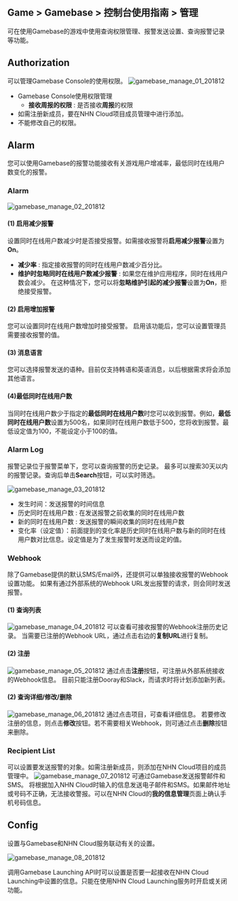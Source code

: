 ## Game > Gamebase > 控制台使用指南 > 管理

可在使用Gamebase的游戏中使用查询权限管理、报警发送设置、查询报警记录等功能。

## Authorization

可以管理Gamebase Console的使用权限。 
![gamebase_manage_01_201812](https://static.toastoven.net/prod_gamebase/Operators_Guide/gamebase_manage_01_202106.png)

* Gamebase Console使用权限管理
  * **接收周报的权限** : 是否接收**周报**的权限
* 如需注册新成员，要在NHN Cloud项目成员管理中进行添加。 
* 不能修改自己的权限。


## Alarm

您可以使用Gamebase的报警功能接收有关游戏用户增减率，最低同时在线用户数变化的报警。

### Alarm

![gamebase_manage_02_201812](https://static.toastoven.net/prod_gamebase/Operators_Guide/gamebase_manage_02_202106.png)

#### (1) 启用减少报警
设置同时在线用户数减少时是否接受报警。如需接收报警将**启用减少报警**设置为**On**。

- **减少率** : 指定接收报警的同时在线用户数减少百分比。
- **维护时忽略同时在线用户数减少报警** : 如果您在维护应用程序，同时在线用户数会减少。
  在这种情况下，您可以将**忽略维护引起的减少报警**设置为**On**，拒绝接受报警。

#### (2) 启用增加报警
您可以设置同时在线用户数增加时接受报警。
启用该功能后，您可以设置管理员需要接收报警的值。

#### (3) 消息语言
您可以选择报警发送的语种。目前仅支持韩语和英语消息，以后根据需求将会添加其他语言。

#### (4)最低同时在线用户数
当同时在线用户数少于指定的**最低同时在线用户数**时您可以收到报警。例如，**最低同时在线用户数**设置为500名，如果同时在线用户数低于500，您将收到报警。最低设定值为100，不能设定小于100的值。

### Alarm Log

报警记录位于报警菜单下，您可以查询报警的历史记录。
最多可以搜索30天以内的报警记录。查询后单击**Search**按钮，可以实时筛选。

![gamebase_manage_03_201812](https://static.toastoven.net/prod_gamebase/Operators_Guide/gamebase_manage_03_202106.png)

- 发生时间：发送报警的时间信息
- 历史同时在线用户数 : 在发送报警之前收集的同时在线用户数
- 新的同时在线用户数 : 发送报警的瞬间收集的同时在线用户数
- 变化率（设定值）：前面提到的变化率是历史同时在线用户数与新的同时在线用户数对比信息。设定值是为了发生报警时发送而设定的值。

### Webhook
除了Gamebase提供的默认SMS/Email外，还提供可以单独接收报警的Webhook设置功能。
如果有通过外部系统的Webhook URL发出报警的请求，则会同时发送报警。

#### (1) 查询列表
![gamebase_manage_04_201812](https://static.toastoven.net/prod_gamebase/Operators_Guide/gamebase_manage_04_202106.png)
可以查看可接收报警的Webhook注册历史记录。
当需要已注册的Webhook URL，通过点击右边的**复制URL**进行复制。 

#### (2) 注册
![gamebase_manage_05_201812](https://static.toastoven.net/prod_gamebase/Operators_Guide/gamebase_manage_05_202106.png)
通过点击**注册**按钮，可注册从外部系统接收的Webhook信息。 
目前只能注册Dooray和Slack，而请求时将计划添加新列表。

#### (2) 查询详细/修改/删除
![gamebase_manage_06_201812](https://static.toastoven.net/prod_gamebase/Operators_Guide/gamebase_manage_06_202106.png)
通过点击项目，可查看详细信息。
若要修改注册的信息，则点击**修改**按钮。若不需要相关Webhook，则可通过点击**删除**按钮来删除。 
 
### Recipient List

可以设置要发送报警的对象。如需注册新成员，则添加在NHN Cloud项目的成员管理中。
![gamebase_manage_07_201812](https://static.toastoven.net/prod_gamebase/Operators_Guide/gamebase_manage_07_202106.png)
可通过Gamebase发送报警邮件和SMS。 
将根据加入NHN Cloud时输入的信息发送电子邮件和SMS。如果邮件地址或号码不正确，无法接收警报。可以在NHN Cloud的**我的信息管理**页面上确认手机号码信息。


## Config

设置与Gamebase和NHN Cloud服务联动有关的设置。 

![gamebase_manage_08_201812](https://static.toastoven.net/prod_gamebase/Operators_Guide/gamebase_manage_08_202106.png)

调用Gamebase Launching API时可以设置是否要一起接收在NHN Cloud Launching中设置的信息。只能在使用NHN Cloud Launching服务时开启或关闭功能。 
